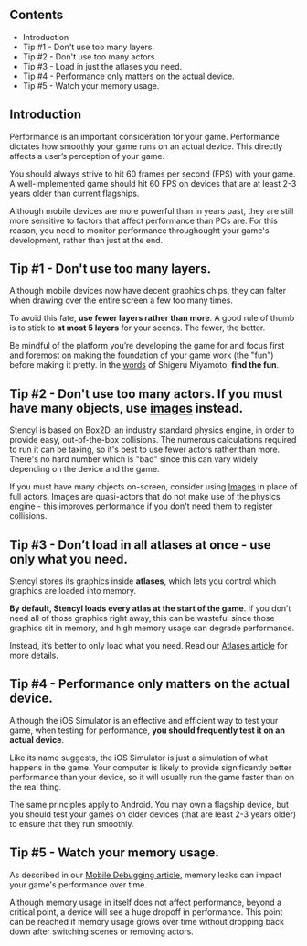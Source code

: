 ## Contents

* Introduction
* Tip #1 - Don't use too many layers.
* Tip #2 - Don't use too many actors.
* Tip #3 - Load in just the atlases you need.
* Tip #4 - Performance only matters on the actual device.
* Tip #5 - Watch your memory usage.
 

## Introduction

Performance is an important consideration for your game. Performance dictates how smoothly your game runs on an actual device. This directly affects a user’s perception of your game.

You should always strive to hit 60 frames per second (FPS) with your game. A well-implemented game should hit 60 FPS on devices that are at least 2-3 years older than current flagships.

Although mobile devices are more powerful than in years past, they are still more sensitive to factors that affect performance than PCs are. For this reason, you need to monitor performance throughought your game's development, rather than just at the end.


## Tip #1 - Don't use too many layers.

Although mobile devices now have decent graphics chips, they can falter when drawing over the entire screen a few too many times.

To avoid this fate, **use fewer layers rather than more**. A good rule of thumb is to stick to **at most 5 layers** for your scenes. The fewer, the better.

Be mindful of the platform you’re developing the game for and focus first and foremost on making the foundation of your game work (the "fun") before making it pretty. In the [words](http://www.lostgarden.com/2007/10/lesson-about-failure.html) of Shigeru Miyamoto, **find the fun**.

 

## Tip #2 -  Don't use too many actors. If you must have many objects, use [images]((http://www.stencyl.com/help/view/image-api)) instead.

Stencyl is based on Box2D, an industry standard physics engine, in order to provide easy, out-of-the-box collisions. The numerous calculations required to run it can be taxing, so it's best to use fewer actors rather than more. There's no hard number which is "bad" since this can vary widely depending on the device and the game.

If you must have many objects on-screen, consider using [Images](http://www.stencyl.com/help/view/image-api) in place of full actors. Images are quasi-actors that do not make use of the physics engine - this improves performance if you don't need them to register collisions.


## Tip #3 - Don’t load in all atlases at once - use only what you need.

Stencyl stores its graphics inside **atlases**, which lets you control which graphics are loaded into memory.

**By default, Stencyl loads every atlas at the start of the game**. If you don’t need all of those graphics right away, this can be wasteful since those graphics sit in memory, and high memory usage can degrade performance.

Instead, it’s better to only load what you need. Read our [Atlases article](http://www.stencyl.com/help/view/mobile-atlases/) for more details.
 

## Tip #4 - Performance only matters on the actual device.

Although the iOS Simulator is an effective and efficient way to test your game, when testing for performance, **you should frequently test it on an actual device**.

Like its name suggests, the iOS Simulator is just a simulation of what happens in the game. Your computer is likely to provide significantly better performance than your device, so it will usually run the game faster than on the real thing.

The same principles apply to Android. You may own a flagship device, but you should test your games on older devices (that are least 2-3 years older) to ensure that they run smoothly.


## Tip #5 -  Watch your memory usage.

As described in our [Mobile Debugging article](http://www.stencyl.com/help/view/mobile-debugging-ios/), memory leaks can impact your game's performance over time. 

Although memory usage in itself does not affect performance, beyond a critical point, a device will see a huge dropoff in performance. This point can be reached if memory usage grows over time without dropping back down after switching scenes or removing actors.
